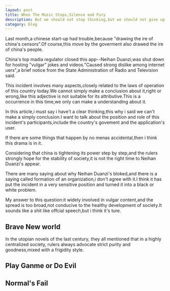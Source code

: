 ```yaml
---
layout: post
title: When The Music Stops,Silence and Fury
description: But we should not stop thinking,but we should not give up our right.
category: blog
---
```


Last month,a chinese start-up had trouble,because "drawing the ire of china's censors".Of course,this move by the goverment also drawed the ire of china's people.

China's top madia regulator closed this app--Neihan Duanzi,was shut down for hosting "vulgar" jokes and videos."Caused strong dislike among internet uers",a brief notice from the State Administration of Radio and Television said.

This incident involves many aspects,closely related to the laws of operation of this country today.We cannot simply make a conclusion about it,right or wrong,like this adjective is not suitable for its attributive.This is a occurrence in this time,we only can make a understanding about it.

In this article,i must say i have't a clear thinking,this why i said we can't make a simply conclusion.I want to talk about the position and role of this incident's participants,include the country's govement and the application's user.

If there are some things that happen by no menas accidental,then i think this drama is in it.

Considering that china is tightening its power step by step,and the rulers strongly hope for the stability of society,it is not the right time to Neihan Duanzi's appear.

There are many saying about why Neihan Duanzi's bloked,and there is a saying called formation of an organization,i don't agree with it.I think it has put the incident in a very sensitive position and turned it into a black or white problem.

My answer to this question:it widely involved in vulgar content,and the spread is too broad,not conducive to the healthy development of society.It sounds like a shit like offcial speech,but i think it's ture.

Brave New world
--
In the utopian novels of the last century, they all mentioned that in a highly centralized society, rulers always advocate strict purity and goodness,mixed with a frigidity style.



Play Ganme or Do Evil
--

Normal's Fail
--








